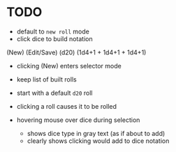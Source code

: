 # TODO
- default to `new roll` mode
- click dice to build notation

(New) (Edit/Save) (d20) (1d4+1 + 1d4+1 + 1d4+1)
- clicking (New) enters selector mode

- keep list of built rolls
- start with a default `d20` roll
- clicking a roll causes it to be rolled

- hovering mouse over dice during selection
  - shows dice type in gray text (as if about to add)
  - clearly shows clicking would add to dice notation



